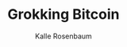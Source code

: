---
layout: books
title: Grokking Bitcoin
subtitle: 
essential: 
categories: ['technical']
author: ['Kalle Rosenbaum']
excerpt: .
external_url: 
---